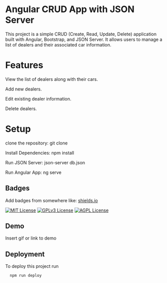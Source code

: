 
# Angular CRUD App with JSON Server

This project is a simple CRUD (Create, Read, Update, Delete) application built with Angular, Bootstrap, and JSON Server. It allows users to manage a list of dealers and their associated car information.

# Features

View the list of dealers along with their cars.

Add new dealers.

Edit existing dealer information.

Delete dealers.


# Setup

clone the repository: git clone

Install Dependencies: npm install

Run JSON Server: json-server db.json

Run Angular App: ng serve
## Badges

Add badges from somewhere like: [shields.io](https://shields.io/)

[![MIT License](https://img.shields.io/badge/License-MIT-green.svg)](https://choosealicense.com/licenses/mit/)
[![GPLv3 License](https://img.shields.io/badge/License-GPL%20v3-yellow.svg)](https://opensource.org/licenses/)
[![AGPL License](https://img.shields.io/badge/license-AGPL-blue.svg)](http://www.gnu.org/licenses/agpl-3.0)


## Demo

Insert gif or link to demo


## Deployment

To deploy this project run

```bash
  npm run deploy
```

